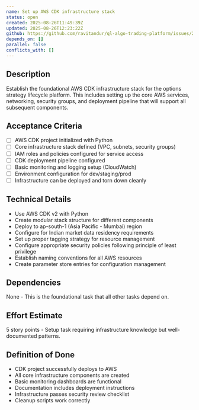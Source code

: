 ```yaml
---
name: Set up AWS CDK infrastructure stack
status: open
created: 2025-08-26T11:49:39Z
updated: 2025-08-26T12:23:22Z
github: https://github.com/ravitandur/ql-algo-trading-platform/issues/2
depends_on: []
parallel: false
conflicts_with: []
---
```


## Description

Establish the foundational AWS CDK infrastructure stack for the options strategy lifecycle platform. This includes setting up the core AWS services, networking, security groups, and deployment pipeline that will support all subsequent components.

## Acceptance Criteria

- [ ] AWS CDK project initialized with Python
- [ ] Core infrastructure stack defined (VPC, subnets, security groups)
- [ ] IAM roles and policies configured for service access
- [ ] CDK deployment pipeline configured
- [ ] Basic monitoring and logging setup (CloudWatch)
- [ ] Environment configuration for dev/staging/prod
- [ ] Infrastructure can be deployed and torn down cleanly

## Technical Details

- Use AWS CDK v2 with Python
- Create modular stack structure for different components
- Deploy to ap-south-1 (Asia Pacific - Mumbai) region
- Configure for Indian market data residency requirements
- Set up proper tagging strategy for resource management
- Configure appropriate security policies following principle of least privilege
- Establish naming conventions for all AWS resources
- Create parameter store entries for configuration management

## Dependencies

None - This is the foundational task that all other tasks depend on.

## Effort Estimate

5 story points - Setup task requiring infrastructure knowledge but well-documented patterns.

## Definition of Done

- CDK project successfully deploys to AWS
- All core infrastructure components are created
- Basic monitoring dashboards are functional
- Documentation includes deployment instructions
- Infrastructure passes security review checklist
- Cleanup scripts work correctly
